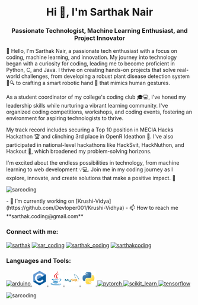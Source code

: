 <?--"[![MasterHead](https://imgs.search.brave.com/Cg5N8oV07UJLPCOrvv7IOAAbynggQ_Q1QH937u89zrk/rs:fit:860:0:0/g:ce/aHR0cHM6Ly9jZG4u/dmVjdG9yc3RvY2su/Y29tL2kvcHJldmll/dy0xeC8yMC8yMC9w/cm9ncmFtbWluZy1i/YW5uZXItY29uY2Vw/dC12ZWN0b3ItMjA4/MzIwMjAuanBn)](https://sarcoding.io)"-->
<h1 align="center">Hi 👋, I'm Sarthak Nair</h1>
<h3 align="center">Passionate Technologist, Machine Learning Enthusiast, and Project Innovator</h3>
<?--<img align="right" alt="Coding" width="400"src="https://imgs.search.brave.com/2WEDKSId23C2oQ1Bpbg0uPByvnw44Qw8i8MBKyWIerc/rs:fit:860:0:0/g:ce/aHR0cHM6Ly9yYXcu/Z2l0aHVidXNlcmNv/bnRlbnQuY29tL1Ro/ZUR1ZGVUaGF0Q29k/ZS9UaGVEdWRlVGhh/dENvZGUvbWFzdGVy/L0Fzc2V0cy9EZXZl/bG9wZXIuZ2lm.gif">
<P align=LEFT>
👋 Hello, I'm Sarthak Nair, a passionate tech enthusiast with a focus on coding, machine learning, and innovation. My journey into technology began with a curiosity for coding, leading me to become proficient in Python, C, and Java. I thrive on creating hands-on projects that solve real-world challenges, from developing a robust plant disease detection system 🌱🔍 to crafting a smart robotic hand 🤖 that mimics human gestures.<br></p>
<p>
As a student coordinator of my college's coding club 🎓💻, I've honed my leadership skills while nurturing a vibrant learning community. I've organized coding competitions, workshops, and coding events, fostering an environment for aspiring technologists to thrive.<br>
</p>
<p>
My track record includes securing a Top 10 position in MECIA Hacks Hackathon 🏆 and clinching 3rd place in OpenR Ideathon 🥉. I've also participated in national-level hackathons like HackSvit, HackNuthon, and Hackout 🚀, which broadened my problem-solving horizons.<br>
</p>
<p>
I'm excited about the endless possibilities in technology, from machine learning to web development 💡💻. Join me in my coding journey as I explore, innovate, and create solutions that make a positive impact. 🌟
</p>
<p align="left"> <img src="https://komarev.com/ghpvc/?username=sarcoding&label=Profile%20views&color=0e75b6&style=flat" alt="sarcoding" /> </p>

- 🔭 I’m currently working on [Krushi-Vidya](https://github.com/Devloper001/Krushi-Vidhya)

- 📫 How to reach me **sarthak.coding@gmail.com**

<h3 align="left">Connect with me:</h3>
<p align="left">
<a href="https://linkedin.com/in/sarthak-nair" target="blank"><img align="center" src="https://raw.githubusercontent.com/rahuldkjain/github-profile-readme-generator/master/src/images/icons/Social/linked-in-alt.svg" alt="sarthak" height="30" width="40" /></a>
<a href="https://www.codechef.com/users/sar_coding" target="blank"><img align="center" src="https://cdn.jsdelivr.net/npm/simple-icons@3.1.0/icons/codechef.svg" alt="sar_coding" height="30" width="40" /></a>
<a href="https://www.hackerrank.com/sarthak_coding" target="blank"><img align="center" src="https://raw.githubusercontent.com/rahuldkjain/github-profile-readme-generator/master/src/images/icons/Social/hackerrank.svg" alt="sarthak_coding" height="30" width="40" /></a>
<a href="https://auth.geeksforgeeks.org/user/sarthakcoding" target="blank"><img align="center" src="https://raw.githubusercontent.com/rahuldkjain/github-profile-readme-generator/master/src/images/icons/Social/geeks-for-geeks.svg" alt="sarthakcoding" height="30" width="40" /></a>
</p>

<h3 align="left">Languages and Tools:</h3>
<p align="left"> <a href="https://www.arduino.cc/" target="_blank" rel="noreferrer"> <img src="https://cdn.worldvectorlogo.com/logos/arduino-1.svg" alt="arduino" width="40" height="40"/> </a> <a href="https://www.cprogramming.com/" target="_blank" rel="noreferrer"> <img src="https://raw.githubusercontent.com/devicons/devicon/master/icons/c/c-original.svg" alt="c" width="40" height="40"/> </a> <a href="https://www.java.com" target="_blank" rel="noreferrer"> <img src="https://raw.githubusercontent.com/devicons/devicon/master/icons/java/java-original.svg" alt="java" width="40" height="40"/> </a> <a href="https://www.mysql.com/" target="_blank" rel="noreferrer"> <img src="https://raw.githubusercontent.com/devicons/devicon/master/icons/mysql/mysql-original-wordmark.svg" alt="mysql" width="40" height="40"/> </a> <a href="https://www.python.org" target="_blank" rel="noreferrer"> <img src="https://raw.githubusercontent.com/devicons/devicon/master/icons/python/python-original.svg" alt="python" width="40" height="40"/> </a> <a href="https://pytorch.org/" target="_blank" rel="noreferrer"> <img src="https://www.vectorlogo.zone/logos/pytorch/pytorch-icon.svg" alt="pytorch" width="40" height="40"/> </a> <a href="https://scikit-learn.org/" target="_blank" rel="noreferrer"> <img src="https://upload.wikimedia.org/wikipedia/commons/0/05/Scikit_learn_logo_small.svg" alt="scikit_learn" width="40" height="40"/> </a> <a href="https://www.tensorflow.org" target="_blank" rel="noreferrer"> <img src="https://www.vectorlogo.zone/logos/tensorflow/tensorflow-icon.svg" alt="tensorflow" width="40" height="40"/> </a> </p>

<p><img align="center" src="https://github-readme-stats.vercel.app/api/top-langs?username=sarcoding&show_icons=true&locale=en&layout=compact" alt="sarcoding" /></p>

